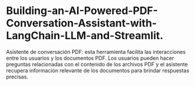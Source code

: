 # Building-an-AI-Powered-PDF-Conversation-Assistant-with-LangChain-LLM-and-Streamlit.
Asistente de conversación PDF: esta herramienta facilita las interacciones entre los usuarios y los documentos PDF. Los usuarios pueden hacer preguntas relacionadas con el contenido de los archivos PDF y el asistente recupera información relevante de los documentos para brindar respuestas precisas.
